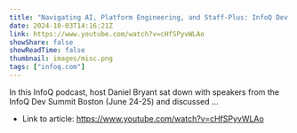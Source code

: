 ```yaml
---
title: "Navigating AI, Platform Engineering, and Staff-Plus: InfoQ Dev Summit Boston Preview"
date: 2024-10-03T14:16:21Z
link: https://www.youtube.com/watch?v=cHfSPyvWLAo
showShare: false
showReadTime: false
thumbnail: images/misc.png
tags: ["infoq.com"]
---
```

In this InfoQ podcast, host Daniel Bryant sat down with speakers from the InfoQ Dev Summit Boston (June 24-25) and discussed ...

- Link to article: https://www.youtube.com/watch?v=cHfSPyvWLAo
